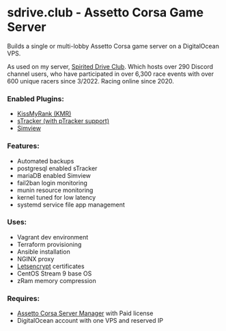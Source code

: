 # sdrive.club - Assetto Corsa Game Server
Builds a single or multi-lobby Assetto Corsa game server on a DigitalOcean VPS. 

As used on my server, [Spirited Drive Club][4]. Which hosts over 290 Discord channel users, who have participated in over 6,300 race events with over 600 unique racers since 3/2022. Racing online since 2020. 

### Enabled Plugins:
* [KissMyRank (KMR)][2] 
* [sTracker (with pTracker support)][5]
* [Simview][6]

### Features:
* Automated backups
* postgresql enabled sTracker
* mariaDB enabled Simview
* fail2ban login monitoring
* munin resource monitoring
* kernel tuned for low latency
* systemd service file app management

### Uses:
* Vagrant dev environment
* Terraform provisioning
* Ansible installation
* NGINX proxy
* [Letsencrypt][3] certificates
* CentOS Stream 9 base OS
* zRam memory compression

### Requires:
* [Assetto Corsa Server Manager][1] with Paid license
* DigitalOcean account with one VPS and reserved IP


[1]: https://github.com/JustaPenguin/assetto-server-manager
[2]: https://www.racedepartment.com/downloads/kissmyrank-local-assetto-corsa-server-plugin.17667/
[3]: https://certbot.eff.org/
[4]: https://sdrive.club/
[5]: https://www.racedepartment.com/downloads/stracker.3510/
[6]: https://www.racedepartment.com/downloads/simview.35249/
